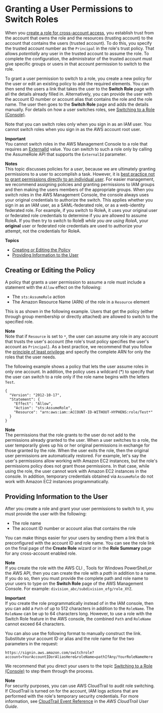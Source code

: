 # Granting a User Permissions to Switch Roles<a name="id_roles_use_permissions-to-switch"></a>

When you [create a role for cross\-account access](id_roles_create_for-user.md), you establish trust from the account that owns the role and the resources \(trusting account\) to the account that contains the users \(trusted account\)\. To do this, you specify the trusted account number as the `Principal` in the role's trust policy\. That allows *potentially* any user in the trusted account to assume the role\. To complete the configuration, the administrator of the trusted account must give specific groups or users in that account permission to switch to the role\.

To grant a user permission to switch to a role, you create a new policy for the user or edit an existing policy to add the required elements\. You can then send the users a link that takes the user to the **Switch Role** page with all the details already filled in\. Alternatively, you can provide the user with the account ID number or account alias that contains the role and the role name\. The user then goes to the **Switch Role** page and adds the details manually\. For details on how a user switches roles, see [Switching to a Role \(Console\)](id_roles_use_switch-role-console.md)\. 

Note that you can switch roles only when you sign in as an IAM user\. You cannot switch roles when you sign in as the AWS account root user\.

**Important**  
You cannot switch roles in the AWS Management Console to a role that requires an [ExternalId](id_roles_create_for-user_externalid.md) value\. You can switch to such a role only by calling the AssumeRole API that supports the `ExternalId` parameter\.

**Notes**  
This topic discusses policies for a *user*, because we are ultimately granting permissions to a user to accomplish a task\. However, it is [best practice not to grant permissions directly to an individual user](best-practices.md#use-groups-for-permissions)\. For easier management, we recommend assigning policies and granting permissions to IAM groups and then making the users members of the appropriate groups\. 
When you switch roles in the AWS Management Console, the console always uses your original credentials to authorize the switch\. This applies whether you sign in as an IAM user, as a SAML\-federated role, or as a web\-identity federated role\. For example, if you switch to RoleA, it uses your original user or federated role credentials to determine if you are allowed to assume RoleA\. If you then try to switch to RoleB *while you are using RoleA*, your **original** user or federated role credentials are used to authorize your attempt, not the credentials for RoleA\.

**Topics**
+ [Creating or Editing the Policy](#roles-usingrole-createpolicy)
+ [Providing Information to the User](#roles-usingrole-giveuser)

## Creating or Editing the Policy<a name="roles-usingrole-createpolicy"></a>

A policy that grants a user permission to assume a role must include a statement with the `Allow` effect on the following: 
+ The `sts:AssumeRole` action
+ The Amazon Resource Name \(ARN\) of the role in a `Resource` element

This is as shown in the following example\. Users that get the policy \(either through group membership or directly attached\) are allowed to switch to the specified role\.

**Note**  
Note that if `Resource` is set to `*`, the user can assume any role in any account that trusts the user's account \(the role's trust policy specifies the user's account as `Principal`\)\. As a best practice, we recommend that you follow the [principle of least privilege](http://en.wikipedia.org/wiki/Principle_of_least_privilege) and specify the complete ARN for only the roles that the user needs\.

The following example shows a policy that lets the user assume roles in only one account\. In addition, the policy uses a wildcard \(\*\) to specify that the user can switch to a role only if the role name begins with the letters `Test`\.

```
{
  "Version": "2012-10-17",
  "Statement": {
    "Effect": "Allow",
    "Action": "sts:AssumeRole",
    "Resource": "arn:aws:iam::ACCOUNT-ID-WITHOUT-HYPHENS:role/Test*"
  }
}
```

**Note**  
The permissions that the role grants to the user do not add to the permissions already granted to the user\. When a user switches to a role, the user temporarily gives up his or her original permissions in exchange for those granted by the role\. When the user exits the role, then the original user permissions are automatically restored\. For example, let's say the user's permissions allow working with Amazon EC2 instances, but the role's permissions policy does not grant those permissions\. In that case, while using the role, the user cannot work with Amazon EC2 instances in the console\. In addition, temporary credentials obtained via `AssumeRole` do not work with Amazon EC2 instances programmatically\.

## Providing Information to the User<a name="roles-usingrole-giveuser"></a>

After you create a role and grant your user permissions to switch to it, you must provide the user with the following:
+ The role name
+ The account ID number or account alias that contains the role

You can make things easier for your users by sending them a link that is preconfigured with the account ID and role name\. You can see the role link on the final page of the **Create Role** wizard or in the **Role Summary** page for any cross\-account enabled role\.

**Note**  
If you create the role with the AWS CLI , Tools for Windows PowerShell,or the AWS API, then you can create the role with a *path* in addition to a name\. If you do so, then you must provide the complete path and role name to your users to type on the **Switch Role** page of the AWS Management Console\. For example: `division_abc/subdivision_efg/role_XYZ`\.

**Important**  
If you create the role programmatically instead of in the IAM console, then you can add a `Path` of up to 512 characters in addition to the `RoleName`\. The `RoleName` can be up to 64 characters long\. However, to use a role with the Switch Role feature in the AWS console, the combined `Path` and `RoleName` cannot exceed 64 characters\.

You can also use the following format to manually construct the link\. Substitute your account ID or alias and the role name for the two parameters in the request:

`https://signin.aws.amazon.com/switchrole?account=YourAccountIDorAliasHere&roleName=pathIfAny/YourRoleNameHere`

We recommend that you direct your users to the topic [Switching to a Role \(Console\)](id_roles_use_switch-role-console.md) to step them through the process\.

**Note**  
For security purposes, you can use AWS CloudTrail to audit role switching\. If CloudTrail is turned on for the account, IAM logs actions that are performed with the role's temporary security credentials\. For more information, see [CloudTrail Event Reference](https://docs.aws.amazon.com/awscloudtrail/latest/userguide/event_reference_top_level.html) in the *AWS CloudTrail User Guide*\.